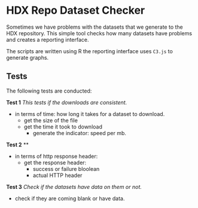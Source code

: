 HDX Repo Dataset Checker
========================

Sometimes we have problems with the datasets that we generate to the HDX repository. This simple tool checks how many datasets have problems and creates a reporting interface.

The scripts are written using R the reporting interface uses `C3.js` to generate graphs.


Tests
-----

The following tests are conducted:

**Test 1**
*This tests if the downloads are consistent.*
- in terms of time: how long it takes for a dataset to download.
	- get the size of the file
	- get the time it took to download
		- generate the indicator: speed per mb.

**Test 2**
**
- in terms of http response header:
	- get the response header:
		- success or failure bloolean
		- actual HTTP header

**Test 3**
*Check if the datasets have data on them or not.*
- check if they are coming blank or have data.